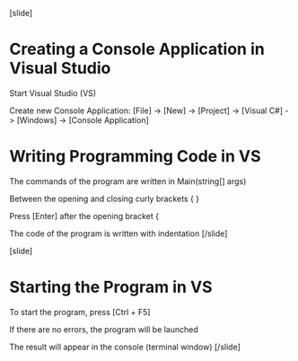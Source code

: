 [slide]
# Creating a Console Application in Visual Studio
Start Visual Studio (VS)

Create new Console Application: \[File\] -> \[New\] -> \[Project\] -> \[Visual C#\] -> \[Windows\] -> \[Console Application\]

# Writing Programming Code in VS
The commands of the program are written in  Main(string[] args)

Between the opening and closing curly brackets \{ \}

Press \[Enter\] after the opening bracket \{

The code of the program is written with indentation
[/slide]

[slide]
# Starting the Program in VS
To start the program, press \[Ctrl + F5\]

If there are no errors, the program will be launched

The result will appear in the console (terminal window)
[/slide]